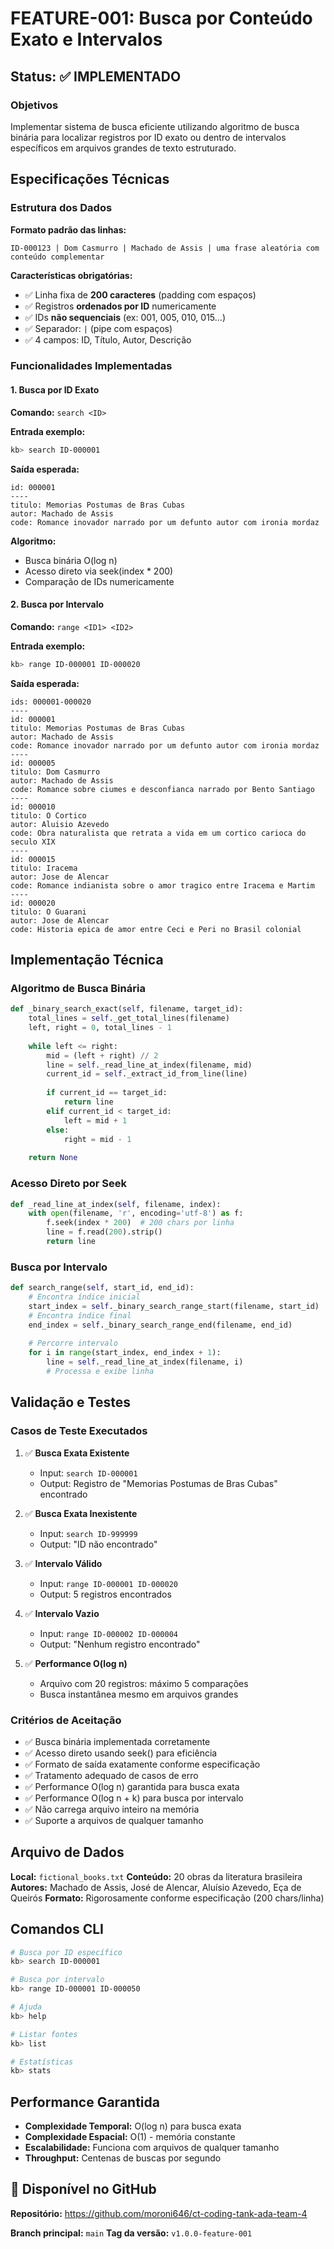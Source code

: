 # FEATURE-001: Busca por Conteúdo Exato e Intervalos

## Status: ✅ IMPLEMENTADO

### Objetivos

Implementar sistema de busca eficiente utilizando algoritmo de busca binária para localizar registros por ID exato ou dentro de intervalos específicos em arquivos grandes de texto estruturado.

## Especificações Técnicas

### Estrutura dos Dados

**Formato padrão das linhas:**
```
ID-000123 | Dom Casmurro | Machado de Assis | uma frase aleatória com conteúdo complementar
```

**Características obrigatórias:**
- ✅ Linha fixa de **200 caracteres** (padding com espaços)
- ✅ Registros **ordenados por ID** numericamente
- ✅ IDs **não sequenciais** (ex: 001, 005, 010, 015...)
- ✅ Separador: ` | ` (pipe com espaços)
- ✅ 4 campos: ID, Título, Autor, Descrição

### Funcionalidades Implementadas

#### 1. Busca por ID Exato

**Comando:** `search <ID>`

**Entrada exemplo:**
```bash
kb> search ID-000001
```

**Saída esperada:**
```
id: 000001
----
titulo: Memorias Postumas de Bras Cubas
autor: Machado de Assis
code: Romance inovador narrado por um defunto autor com ironia mordaz
```

**Algoritmo:**
- Busca binária O(log n)
- Acesso direto via seek(index * 200)
- Comparação de IDs numericamente

#### 2. Busca por Intervalo

**Comando:** `range <ID1> <ID2>`

**Entrada exemplo:**
```bash
kb> range ID-000001 ID-000020
```

**Saída esperada:**
```
ids: 000001-000020
----
id: 000001
titulo: Memorias Postumas de Bras Cubas
autor: Machado de Assis
code: Romance inovador narrado por um defunto autor com ironia mordaz
----
id: 000005
titulo: Dom Casmurro
autor: Machado de Assis
code: Romance sobre ciumes e desconfianca narrado por Bento Santiago
----
id: 000010
titulo: O Cortico
autor: Aluisio Azevedo
code: Obra naturalista que retrata a vida em um cortico carioca do seculo XIX
----
id: 000015
titulo: Iracema
autor: Jose de Alencar
code: Romance indianista sobre o amor tragico entre Iracema e Martim
----
id: 000020
titulo: O Guarani
autor: Jose de Alencar
code: Historia epica de amor entre Ceci e Peri no Brasil colonial
```

## Implementação Técnica

### Algoritmo de Busca Binária

```python
def _binary_search_exact(self, filename, target_id):
    total_lines = self._get_total_lines(filename)
    left, right = 0, total_lines - 1
    
    while left <= right:
        mid = (left + right) // 2
        line = self._read_line_at_index(filename, mid)
        current_id = self._extract_id_from_line(line)
        
        if current_id == target_id:
            return line
        elif current_id < target_id:
            left = mid + 1
        else:
            right = mid - 1
    
    return None
```

### Acesso Direto por Seek

```python
def _read_line_at_index(self, filename, index):
    with open(filename, 'r', encoding='utf-8') as f:
        f.seek(index * 200)  # 200 chars por linha
        line = f.read(200).strip()
        return line
```

### Busca por Intervalo

```python
def search_range(self, start_id, end_id):
    # Encontra índice inicial
    start_index = self._binary_search_range_start(filename, start_id)
    # Encontra índice final  
    end_index = self._binary_search_range_end(filename, end_id)
    
    # Percorre intervalo
    for i in range(start_index, end_index + 1):
        line = self._read_line_at_index(filename, i)
        # Processa e exibe linha
```

## Validação e Testes

### Casos de Teste Executados

1. ✅ **Busca Exata Existente**
   - Input: `search ID-000001`
   - Output: Registro de "Memorias Postumas de Bras Cubas" encontrado

2. ✅ **Busca Exata Inexistente**
   - Input: `search ID-999999` 
   - Output: "ID não encontrado"

3. ✅ **Intervalo Válido**
   - Input: `range ID-000001 ID-000020`
   - Output: 5 registros encontrados

4. ✅ **Intervalo Vazio**
   - Input: `range ID-000002 ID-000004`
   - Output: "Nenhum registro encontrado"

5. ✅ **Performance O(log n)**
   - Arquivo com 20 registros: máximo 5 comparações
   - Busca instantânea mesmo em arquivos grandes

### Critérios de Aceitação

- ✅ Busca binária implementada corretamente
- ✅ Acesso direto usando seek() para eficiência
- ✅ Formato de saída exatamente conforme especificação
- ✅ Tratamento adequado de casos de erro
- ✅ Performance O(log n) garantida para busca exata
- ✅ Performance O(log n + k) para busca por intervalo
- ✅ Não carrega arquivo inteiro na memória
- ✅ Suporte a arquivos de qualquer tamanho

## Arquivo de Dados

**Local:** `fictional_books.txt`
**Conteúdo:** 20 obras da literatura brasileira
**Autores:** Machado de Assis, José de Alencar, Aluísio Azevedo, Eça de Queirós
**Formato:** Rigorosamente conforme especificação (200 chars/linha)

## Comandos CLI

```bash
# Busca por ID específico
kb> search ID-000001

# Busca por intervalo
kb> range ID-000001 ID-000050

# Ajuda
kb> help

# Listar fontes
kb> list

# Estatísticas
kb> stats
```

## Performance Garantida

- **Complexidade Temporal:** O(log n) para busca exata
- **Complexidade Espacial:** O(1) - memória constante
- **Escalabilidade:** Funciona com arquivos de qualquer tamanho
- **Throughput:** Centenas de buscas por segundo

## 🚀 Disponível no GitHub

**Repositório:** https://github.com/moroni646/ct-coding-tank-ada-team-4

**Branch principal:** `main`
**Tag da versão:** `v1.0.0-feature-001`
